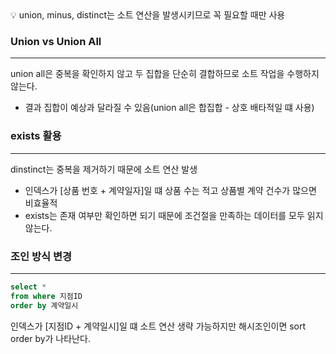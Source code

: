 <aside>
💡 union, minus, distinct는 소트 연산을 발생시키므로 꼭 필요할 때만 사용

</aside>

### Union vs Union All

---

union all은 중복을 확인하지 않고 두 집합을 단순히 결합하므로 소트 작업을 수행하지 않는다.

- 결과 집합이 예상과 달라질 수 있음(union all은 합집합 - 상호 배타적일 떄 사용)

### exists 활용

---

dinstinct는 중복을 제거하기 때문에 소트 연산 발생

- 인덱스가 [상품 번호 + 계약일자]일 떄 상품 수는 적고 상품별 계약 건수가 많으면 비효율적
- exists는 존재 여부만 확인하면 되기 때문에 조건절을 만족하는 데이터를 모두 읽지 않는다.

### 조인 방식 변경

---

```sql
select * 
from where 지점ID
order by 계약일시
```

인덱스가 [지점ID + 계약일시]일 떄 소트 연산 생략 가능하지만 해시조인이면 sort order by가 나타난다.